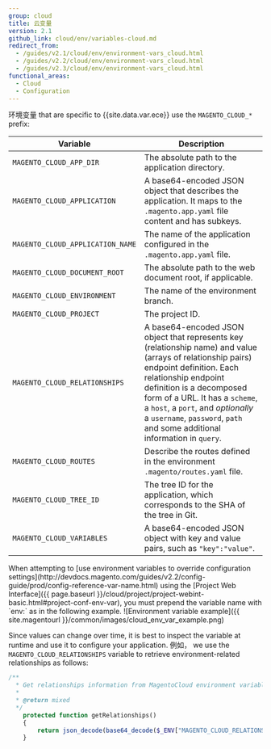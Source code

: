 ```yaml
---
group: cloud
title: 云变量
version: 2.1
github_link: cloud/env/variables-cloud.md
redirect_from:
  - /guides/v2.1/cloud/env/environment-vars_cloud.html
  - /guides/v2.2/cloud/env/environment-vars_cloud.html
  - /guides/v2.3/cloud/env/environment-vars_cloud.html
functional_areas:
  - Cloud
  - Configuration
---
```


环境变量 that are specific to {{site.data.var.ece}} use the `MAGENTO_CLOUD_*` prefix:

Variable | Description
----------- | ---------------
`MAGENTO_CLOUD_APP_DIR` | The absolute path to the application directory.
`MAGENTO_CLOUD_APPLICATION` | A base64-encoded JSON object that describes the application. It maps to the `.magento.app.yaml` file content and has subkeys.
`MAGENTO_CLOUD_APPLICATION_NAME` | The name of the application configured in the `.magento.app.yaml` file.
`MAGENTO_CLOUD_DOCUMENT_ROOT` | The absolute path to the web document root, if applicable.
`MAGENTO_CLOUD_ENVIRONMENT` | The name of the environment branch.
`MAGENTO_CLOUD_PROJECT` | The project ID.
`MAGENTO_CLOUD_RELATIONSHIPS` | A base64-encoded JSON object that represents key (relationship name) and value (arrays of relationship pairs) endpoint definition. Each relationship endpoint definition is a decomposed form of a URL. It has a `scheme`, a `host`, a `port`, and _optionally_ a `username`, `password`, `path` and some additional information in `query`.
`MAGENTO_CLOUD_ROUTES` | Describe the routes defined in the environment `.magento/routes.yaml` file.
`MAGENTO_CLOUD_TREE_ID` | The tree ID for the application, which corresponds to the SHA of the tree in Git.
`MAGENTO_CLOUD_VARIABLES` | A base64-encoded JSON object with key and value pairs, such as `"key":"value"`.

<div class="bs-callout bs-callout-warning" markdown="1">
When attempting to [use environment variables to override configuration settings](http://devdocs.magento.com/guides/v2.2/config-guide/prod/config-reference-var-name.html) using the [Project Web Interface]({{ page.baseurl }}/cloud/project/project-webint-basic.html#project-conf-env-var), you must prepend the variable name with `env:` as in the following example.
![Environment variable example]({{ site.magentourl }}/common/images/cloud_env_var_example.png)
</div>

Since values can change over time, it is best to inspect the variable at runtime and use it to configure your application. 例如， we use the `MAGENTO_CLOUD_RELATIONSHIPS` variable to retrieve environment-related relationships as follows:

```php
/**
  * Get relationships information from MagentoCloud environment variable.
  *
  * @return mixed
  */
    protected function getRelationships()
    {
        return json_decode(base64_decode($_ENV["MAGENTO_CLOUD_RELATIONSHIPS"]), true);
    }
```